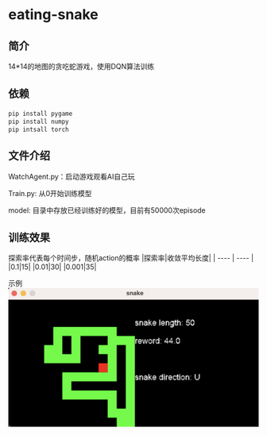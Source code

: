 # eating-snake

## 简介
14*14的地图的贪吃蛇游戏，使用DQN算法训练

## 依赖
```
pip install pygame
pip install numpy
pip intsall torch
```
## 文件介绍
WatchAgent.py：启动游戏观看AI自己玩

Train.py: 从0开始训练模型

model: 目录中存放已经训练好的模型，目前有50000次episode

## 训练效果
探索率代表每个时间步，随机action的概率
|探索率|收敛平均长度|
|  ----  | ----  |
|0.1|15|
|0.01|30|
|0.001|35|

示例
![image](/res/1.png)

